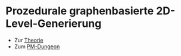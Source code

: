# Prozedurale graphenbasierte 2D-Level-Generierung

- Zur [Theorie](https://github.com/AMatutat/MasterThesis/tree/thesis)
- Zum [PM-Dungeon](https://github.com/PM-Dungeon/pmdungeon)


